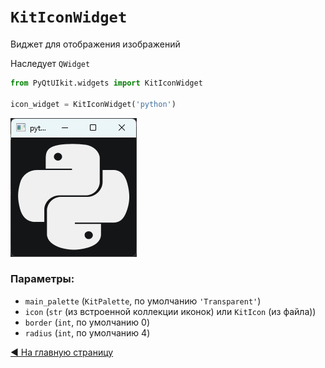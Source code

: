 # `KitIconWidget`

Виджет для отображения изображений

Наследует `QWidget`

```python
from PyQtUIkit.widgets import KitIconWidget

icon_widget = KitIconWidget('python')
```
![img_2.png](img/img_2.png)

### Параметры:

- `main_palette` (`KitPalette`, по умолчанию `'Transparent'`)
- `icon` (`str` (из встроенной коллекции иконок) или `KitIcon` (из файла))
- `border` (`int`, по умолчанию 0)
- `radius` (`int`, по умолчанию 4)

[◀ На главную страницу](..%2Freadme.md)

